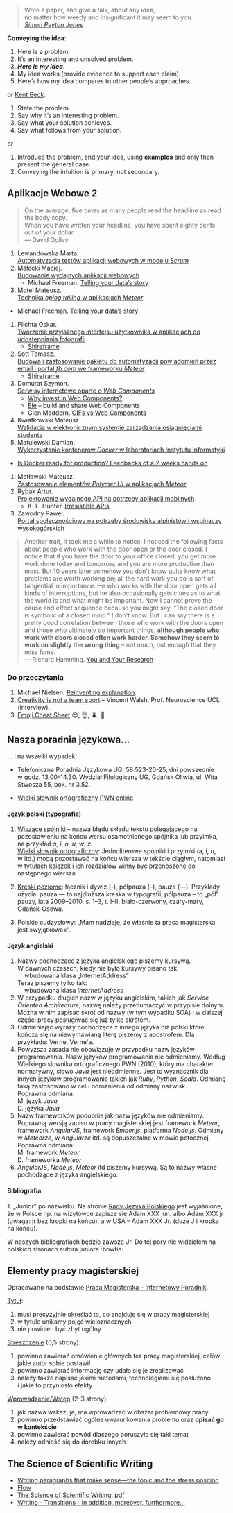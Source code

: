 > Write a paper, and give a talk, about any idea,<br>
> no matter how weedy and insignificant it may seem to you.<br>
> [*Simon Peyton Jones*](http://research.microsoft.com/en-us/um/people/simonpj/papers/giving-a-talk/writing-a-paper-slides.pdf)

**Conveying the idea**:

1. Here is a problem.
1. It’s an interesting and unsolved problem.
1. ***Here is my idea***.
1. My idea works (provide evidence to support each claim).
1. Here’s how my idea compares to other people’s approaches.

or [Kent Beck](http://www.threeriversinstitute.org/blog/):

1. State the problem.
1. Say why it’s an interesting problem.
1. Say what your solution achieves.
1. Say what follows from your solution.

or

1. Introduce the problem, and your idea, using **examples**
   and only then present the general case.
1. Conveying the intuition is primary, not secondary.


## Aplikacje Webowe 2

> On the average, five times as many people read the headline as read the body copy.<br>
> When you have written your headline, you have spent eighty cents out of your dollar.<br>
> — David Ogilvy

1. Lewandowska Marta.<br>
   [Automatyzacja testów aplikacji webowych w modelu *Scrum*](https://github.com/mlewandowska/thesis)
1. Małecki Maciej.<br>
   [Budowanie wydajnych aplikacji webowych](https://github.com/smt116/master-thesis)
   - Michael Freeman.
     [Telling your data’s story](http://radar.oreilly.com/2015/03/telling-your-datas-story.html)
1. Motel Mateusz.<br>
   [Technika *oplog tailing* w aplikacjach *Meteor*](https://github.com/mmotel/master-thesis)
  - Michael Freeman.
    [Telling your data’s story](http://radar.oreilly.com/2015/03/telling-your-datas-story.html)
1. Plichta Oskar.<br>
   [Tworzenie przyjaznego interfejsu użytkownika w aplikacjach do udostępniania fotografii](https://github.com/oplichta/magisterka)
   - [Shireframe](https://github.com/tsx/shireframe)
1. Sott Tomasz.<br>
   [Budowa i zastosowanie pakietu do automatyzacji powiadomień przez email i portal *fb.com* we frameworku *Meteor*](https://github.com/tsott/mgr)
   - [Shireframe](https://github.com/tsx/shireframe)
1. Domurat Szymon.<br>
   [Serwisy internetowe oparte o *Web Components*](https://github.com/sdomurat/mgr)
   - [Why invest in Web Components?](http://webcomponents.org/articles/interview-with-michael-bleigh/)
   - [Ele](https://ele.io/) – build and share Web Components
   - Glen Maddern. [GIFs vs Web Components](https://www.youtube.com/watch?v=i7mrZ_JsA8A)
1. Kwiatkowski Mateusz.<br>
   [Walidacja w elektronicznym systemie zarządzania osiągnięciami studenta](https://github.com/Flover/praca_magisterska)
1. Matulewski Damian.<br>
   [Wykorzystanie kontenerów *Docker* w laboratoriach Instytutu Informatyki](https://github.com/dmatulewski/mgr)
  - [Is Docker ready for production? Feedbacks of a 2 weeks hands on](https://t37.net/is-docker-ready-for-production-feedbacks-of-a-2-weeks-hands-on.html)
1. Motławski Mateusz.<br>
   [Zastosowanie elementów *Polymer UI* w aplikacjach *Meteor*](https://github.com/miotla007/magisterka)
1. Rybak Artur.<br>
   [Projektowanie wydajnego API na potrzeby aplikacji mobilnych](https://github.com/wedkarz/mgr)
   - K. L. Hunter. [Irresistible APIs](http://manning.com/hunter/IrresistibleAPIs_MEAP_ch1.pdf)
1. Zawodny Paweł.<br>
   [Portal społecznościowy na potrzeby środowiska alpinistów i wspinaczy wysokogórskich](https://github.com/pawelzawodny/Praca-Magisterska)

> Another trait, it took me a while to notice. I noticed the following
> facts about people who work with the door open or the door closed. I
> notice that if you have the door to your office closed, you get more
> work done today and tomorrow, and you are more productive than
> most. But 10 years later somehow you don't know quite know what
> problems are worth working on; all the hard work you do is sort of
> tangential in importance. He who works with the door open gets all
> kinds of interruptions, but he also occasionally gets clues as to what
> the world is and what might be important. Now I cannot prove the cause
> and effect sequence because you might say, “The closed door is
> symbolic of a closed mind.” I don't know. But I can say there is a
> pretty good correlation between those who work with the doors open and
> those who ultimately do important things, **although people who work
> with doors closed often work harder. Somehow they seem to work on
> slightly the wrong thing** – not much, but enough that they miss fame.<br>
> — Richard Hamming. [You and Your Research](http://www.cs.virginia.edu/~robins/YouAndYourResearch.html)

### Do przeczytania

1. Michael Nielsen.
   [Reinventing explanation](http://michaelnielsen.org/reinventing_explanation/index.html).
1. [Creativity is not a team sport](http://www.improvides.com/2014/03/24/creativity-team-sport-interview-vincent-walsh-prof-neuroscience-ucl/)
   – Vincent Walsh, Prof. Neuroscience UCL (interview).
1. [Emoji Cheat Sheet](http://www.emoji-cheat-sheet.com/) :heart_eyes:, :ok_hand:, :beetle:, :gem:.


## Nasza poradnia językowa…

… i na wszelki wypadek:

* Telefoniczna Poradnia Językowa UG: 58 523-20-25, dni powszednie
  w godz. 13.00–14.30. Wydział Filologiczny UG, Gdańsk Oliwia, ul. Wita
  Stwosza 55, pok. nr 3.52.

* [Wielki słownik ortograficzny PWN online](http://so.pwn.pl/)

#### Język polski (typografia)

1. [Wiszące spójniki](http://pl.wikipedia.org/wiki/Wisz%C4%85cy_sp%C3%B3jnik) –
nazwa błędu składu tekstu polegającego na pozostawieniu na końcu wersu osamotnionego
spójnika lub przyimka, na przykład *a*, *i*, *o*, *u*, *w*, *z*.<br>
[Wielki słownik ortograficzny](http://so.pwn.pl/zasady.php?id=629563):
Jednoliterowe spójniki i przyimki (a, i, u, w itd.) mogą pozostawać na końcu wiersza
w tekście ciągłym, natomiast w tytułach książek
i ich rozdziałów winny być przenoszone do następnego wiersza.

1. [Kreski poziome](http://www.ekorekta24.pl/aktualnosci-jezykowe/16-opracowanie-tekstu/122-myslnik-pauza-polpauza-i-dywiz-lacznik-czym-sie-roznia-i-jak-je-stosowac):
łącznik i dywiz (-), półpauza (–), pauza (—). Przykłady użycia:
pauza — to najdłuższa kreska w typografii,
półpauza – to „pół” pauzy,
lata 2009–2010, s. 1–3, t. I–II,
biało-czerwony, czary-mary, Gdańsk-Osowa.

1. Polskie cudzysłowy:
„Mam nadzieję, że właśnie ta praca magisterska jest »wyjątkowa«”.

<!--
  To zdanie można zapisać też tak:
  „Mam nadzieję, że właśnie ta praca magisterska jest *wyjątkowa*”.
-->

#### Język angielski

1. Nazwy pochodzące z języka angielskiego piszemy kursywą.<br>
W dawnych czasach, kiedy nie było kursywy pisano tak:<br>
    wbudowana klasa „InternetAddress”<br>
Teraz piszemy tylko tak:<br>
    wbudowana klasa *InternetAddress*
1. W przypadku długich nazw w języku angielskim, takich jak *Service
Oriented Architecture*, nazwę należy przetłumaczyć w przypisie
dolnym. Można w nim zapisać skrót od nazwy (w tym wypadku SOA) i w
dalszej części pracy posługiwać się już tylko skrótem.
1. Odmieniając wyrazy pochodzące z innego języka niż polski które
kończą się na niewymawianą literę piszemy z apostrofem. Dla
przykładu: Verne, Verne'a.
1. Powyższa zasada nie obowiązuje w przypadku nazw języków programowania.
Nazw języków programowania nie odmieniamy. Według Wielkiego słownika
ortograficznego PWN (2010), który ma charakter normatywny, słowo
*Java* jest nieodmienne.
Jest to wyznacznik dla innych języków programowania takich jak *Ruby*,
*Python*, *Scala*. Odmianę taką zastosowano w celu odróżnienia od
odmiany nazwisk.<br>
Poprawna odmiana:<br>
M. język *Java*<br>
D. języka *Java*
1. Nazw frameworków podobnie jak nazw języków nie odmieniamy.
Poprawną wersją zapisu w pracy magisterskiej jest framework
*Meteor*, framework *AngularJS*, framework *Ember.js*, platforma *Node.js*.
Odmiany w *Meteorze*, w *Angularze* itd. są dopuszczalne
w mowie potocznej.<br>
Poprawna odmiana:<br>
M. framework *Meteor*<br>
D. frameworka *Meteor*
1. *AngularJS*, *Node.js*, *Meteor* itd piszemy kursywą.
Są to nazwy własne pochodzące z języka angielskiego.

#### Bibliografia

1\. „Junior” po nazwisku.
Na stronie [Rady Języka Polskiego](http://www.rjp.pan.pl/index.php?option=com_content&view=article&id=807:junior-po-nazwisku-&catid=76:opinie-o-imionach&Itemid=58)
jest wyjaśnione, że w Polsce np. na wizytówce zapisze się
Adam XXX jun. albo Adam XXX jr (uwaga: jr bez kropki na końcu),
a w USA – Adam XXX Jr.  (duże J i kropka na końcu).

W naszych bibliografiach będzie zawsze Jr.
Do tej pory nie widziałem na polskich stronach autora juniora :bowtie:


## Elementy pracy magisterskiej

Opracowano na podstawie [Praca Magisterska – Internetowy Poradnik](http://www.pracamagisterska.net/poradnik).

[Tytuł](http://www.pracamagisterska.net/tytul):

1. musi precyzyjnie określać to, co znajduje się w pracy magisterskiej
1. w tytule unikamy pojęć wieloznacznych
1. nie powinien być zbyt ogólny

[Streszczenie](http://www.pracamagisterska.net/streszczenie) (0,5 strony):

1. powinno zawierać omówienie głównych tez pracy magisterskiej,
  celów jakie autor sobie postawił
1. powinno zawierać informację czy udało się je zrealizować
1. należy także napisać jakimi metodami, technologiami się posłużono
  i jakie to przyniosło efekty

[Wprowadzenie/Wstęp](http://www.pracamagisterska.net/wstep) (2-3 strony):

1. jak nazwa wskazuje, ma wprowadzać w obszar problemowy pracy
1. powinno przedstawiać ogólne uwarunkowania problemu oraz **opisać go w kontekście**
1. powinno zawierać powód dlaczego poruszyło się taki temat
1. należy odnieść się do dorobku innych


## The Science of Scientific Writing

* [Writing paragraphs that make sense—the topic and the stress position](http://serialmentor.com/blog/2013/9/26/writing-paragraphs-that-make-sensethe-topic-and-the-stress-position)
* [Flow](https://www.youtube.com/watch?v=e9V1tiGChzc)
* [The Science of Scientific Writing](http://www.americanscientist.org/issues/pub/the-science-of-scientific-writing), [pdf](http://www.inf.fu-berlin.de/lehre/pmo/eng/ScientificWriting.pdf)
* [Writing - Transitions - in addition, moreover, furthermore…](https://www.youtube.com/watch?v=IsDR3XEv50E)
